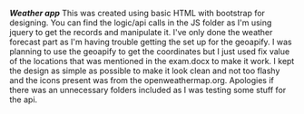 ***Weather app***
This was created using basic HTML with bootstrap for designing.
You can find the logic/api calls in the JS folder as I'm using jquery to get the records and manipulate it.
I've only done the weather forecast part as I'm having trouble getting the set up for the geoapify.
I was planning to use the geoapify to get the coordinates but I just used fix value of the locations that was mentioned in the exam.docx to make it work.
I kept the design as simple as possible to make it look clean and not too flashy and the icons present was from the openweathermap.org.
Apologies if there was an unnecessary folders included as I was testing some stuff for the api.

